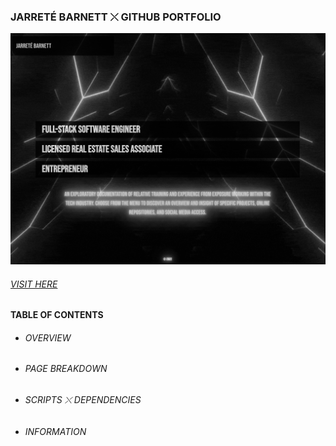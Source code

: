 ### JARRETÉ BARNETT ⤬ GITHUB PORTFOLIO

![Welcome Page](src/assets/img/portfoliowelcome.png)

###### <a href="https://jarretebarnett.github.io">VISIT HERE</a>
#### TABLE OF CONTENTS
* ###### OVERVIEW
* ###### PAGE BREAKDOWN
* ###### SCRIPTS ⤬ DEPENDENCIES
* ###### INFORMATION
